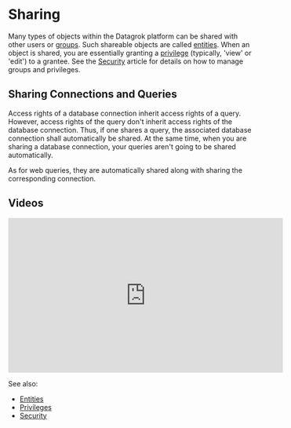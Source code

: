<!-- TITLE: Sharing -->
<!-- SUBTITLE: -->

# Sharing

Many types of objects within the Datagrok platform can be shared with other users or [groups](../govern/group.md). Such shareable objects are called [entities](../overview/objects.md). When an object is shared, you are essentially granting a [privilege](../govern/authorization.md) (typically, 'view' or 'edit') to a grantee. See the [Security](../govern/security.md) article for details on how to manage groups and privileges.

## Sharing Connections and Queries

Access rights of a database connection inherit access rights of a query. However, access rights of the query don't inherit access rights of the database connection. Thus, if one shares a query, the associated database connection shall automatically be shared. At the same time, when you are sharing a database connection, your queries aren't going to be shared automatically.

As for web queries, they are automatically shared along with sharing the corresponding connection.

## Videos

<iframe width="560" height="315" src="https://www.youtube.com/embed/7MBXWzdC0-I?start=1334" frameborder="0" allow="accelerometer; autoplay; clipboard-write; encrypted-media; gyroscope; picture-in-picture" allowfullscreen></iframe>

See also:

  * [Entities](../overview/objects.md) 
  * [Privileges](../govern/authorization.md)
  * [Security](../govern/security.md)
